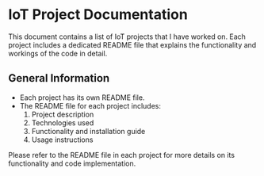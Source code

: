 # IoT Project Documentation

This document contains a list of IoT projects that I have worked on. Each project includes a dedicated README file that explains the functionality and workings of the code in detail.

## General Information
- Each project has its own README file.
- The README file for each project includes:
  1. Project description
  2. Technologies used
  3. Functionality and installation guide
  4. Usage instructions

Please refer to the README file in each project for more details on its functionality and code implementation.

